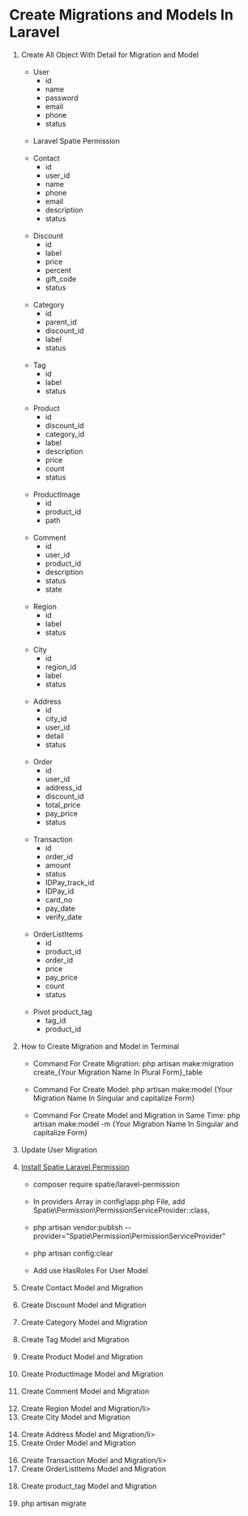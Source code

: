 # Create Migrations and Models  In Laravel

<ol>
    <li>Create All Object With Detail for Migration and Model
        <ul>
            <br><li>User
                <ul>
                    <li>id</li>
                    <li>name</li>
                    <li>password</li>
                    <li>email</li>
                    <li>phone</li>
                    <li>status</li>
                </ul>
            </li>
            <br><li>Laravel Spatie Permission</li>
            <br><li>Contact
                <ul>
                    <li>id</li>
                    <li>user_id</li>
                    <li>name</li>
                    <li>phone</li>
                    <li>email</li>
                    <li>description</li>
                    <li>status</li>
                </ul>
            </li>
            <br><li>Discount
                <ul>
                    <li>id</li>
                    <li>label</li>
                    <li>price</li>
                    <li>percent</li>
                    <li>gift_code</li>
                    <li>status</li>
                </ul>
            </li>
            <br><li>Category
                <ul>
                    <li>id</li>
                    <li>parent_id</li>
                    <li>discount_id</li>
                    <li>label</li>
                    <li>status</li>
                </ul>
            </li>
            <br><li>Tag
                <ul>
                    <li>id</li>
                    <li>label</li>
                    <li>status</li>
                </ul>
            </li>
            <br><li>Product
                <ul>
                    <li>id</li>
                    <li>discount_id</li>
                    <li>category_id</li>
                    <li>label</li>
                    <li>description</li>
                    <li>price</li>
                    <li>count</li>
                    <li>status</li>
                </ul>
            </li>
            <br><li>ProductImage
                <ul>
                    <li>id</li>
                    <li>product_id</li>
                    <li>path</li>
                </ul>
            </li>
            <br><li>Comment
                <ul>
                    <li>id</li>
                    <li>user_id</li>
                    <li>product_id</li>
                    <li>description</li>
                    <li>status</li>
                    <li>state</li>
                </ul>
            </li>
            <br><li>Region
                <ul>
                    <li>id</li>
                    <li>label</li>
                    <li>status</li>
                </ul>
            </li>
            <br><li>City
                <ul>
                    <li>id</li>
                    <li>region_id</li>
                    <li>label</li>
                    <li>status</li>
                </ul>
            </li>
            <br><li>Address
                <ul>
                    <li>id</li>
                    <li>city_id</li>
                    <li>user_id</li>
                    <li>detail</li>
                    <li>status</li>
                </ul>
            </li>
            <br><li>Order
                <ul>
                    <li>id</li>
                    <li>user_id</li>
                    <li>address_id</li>
                    <li>discount_id</li>
                    <li>total_price</li>
                    <li>pay_price</li>
                    <li>status</li>
                </ul>
            </li>
            <br><li>Transaction
                <ul>
                    <li>id</li>
                    <li>order_id</li>
                    <li>amount</li>
                    <li>status</li>
                    <li>IDPay_track_id</li>
                    <li>IDPay_id</li>
                    <li>card_no</li>
                    <li>pay_date</li>
                    <li>verify_date</li>
                </ul>
            </li>
            <br><li>OrderListItems
                <ul>
                    <li>id</li>
                    <li>product_id</li>
                    <li>order_id</li>
                    <li>price</li>
                    <li>pay_price</li>
                    <li>count</li>
                    <li>status</li>
                </ul>
            </li>
            <br><li>Pivot product_tag
                <ul>
                    <li>tag_id</li>
                    <li>product_id</li>
                </ul>
            </li>
        </ul>
    </li><br>
    <li>How to Create Migration and Model in Terminal
        <ul>
            <br><li>Command For Create Migration: php artisan make:migration create_{Your Migration Name In Plural Form}_table</li>
            <br><li>Command For Create Model: php artisan make:model {Your Migration Name In Singular and capitalize Form}</li>
            <br><li>Command For Create Model and Migration in Same Time: php artisan make:model -m {Your Migration Name In Singular and capitalize Form}</li>
        </ul>
    </li><br>
    <li>Update User Migration</li><br>
    <li><a href="https://spatie.be/docs/laravel-permission/v5/installation-laravel">Install Spatie Laravel Permission</a>
        <ul>
            <br><li>composer require spatie/laravel-permission</li>
            <br><li>In providers Array in config\app.php File, add Spatie\Permission\PermissionServiceProvider::class,</li>
            <br><li>php artisan vendor:publish --provider="Spatie\Permission\PermissionServiceProvider"</li>
            <br><li>php artisan config:clear</li>
            <br><li>Add use HasRoles For User Model</li>
        </ul>
    </li><br>
    <li>Create Contact Model and Migration</li><br>
    <li>Create Discount Model and Migration</li><br>
    <li>Create Category Model and Migration</li><br>
    <li>Create Tag Model and Migration</li><br>
    <li>Create Product Model and Migration</li><br>
    <li>Create ProductImage Model and Migration</li><br>
    <li>Create Comment Model and Migration</li><br>
    <li>Create Region Model and Migration/li><br>
    <li>Create City Model and Migration</li><br>
    <li>Create Address Model and Migration/li><br>
    <li>Create Order Model and Migration</li><br>
    <li>Create Transaction Model and Migration/li><br>
    <li>Create OrderListItems Model and Migration</li><br>
    <li>Create product_tag Model and Migration</li><br>
    <li>php artisan migrate</li><br>
</ol>
